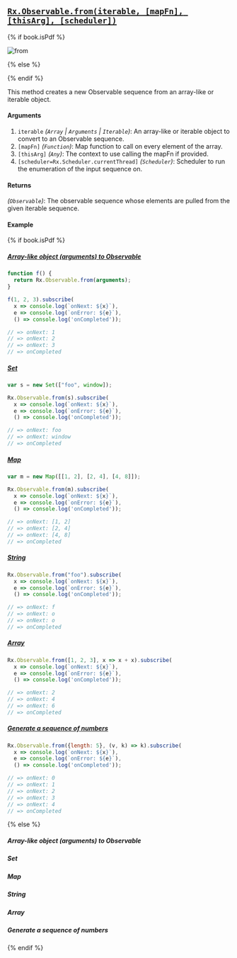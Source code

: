 ## [`Rx.Observable.from(iterable, [mapFn], [thisArg], [scheduler])`](https://github.com/Reactive-Extensions/RxJS/blob/master/src/core/linq/observable/from.js)

{% if book.isPdf %}

![from](http://reactivex.io/documentation/operators/images/from.png)

{% else %}


{% endif %}

This method creates a new Observable sequence from an array-like or iterable object.

#### Arguments
1. `iterable` *(`Array` | `Arguments` | `Iterable`)*: An array-like or iterable object to convert to an Observable sequence.
2. `[mapFn]` *(`Function`)*: Map function to call on every element of the array.
3. `[thisArg]` *(`Any`)*: The context to use calling the mapFn if provided.
4. `[scheduler=Rx.Scheduler.currentThread]` *(`Scheduler`)*: Scheduler to run the enumeration of the input sequence on.

#### Returns
*(`Observable`)*: The observable sequence whose elements are pulled from the given iterable sequence.

#### Example

{% if book.isPdf %}

##### [Array-like object (arguments) to Observable](http://jsbin.com/dekire/2/edit?js,console)

```js
function f() {
  return Rx.Observable.from(arguments);
}

f(1, 2, 3).subscribe(
  x => console.log(`onNext: ${x}`),
  e => console.log(`onError: ${e}`),
  () => console.log('onCompleted'));

// => onNext: 1
// => onNext: 2
// => onNext: 3
// => onCompleted
```

##### [Set](http://jsbin.com/dapoju/4/edit?js,console)

```js
var s = new Set(["foo", window]);

Rx.Observable.from(s).subscribe(
  x => console.log(`onNext: ${x}`),
  e => console.log(`onError: ${e}`),
  () => console.log('onCompleted'));

// => onNext: foo
// => onNext: window
// => onCompleted
```

##### [Map](http://jsbin.com/yukiyu/4/edit?js,console)

```js
var m = new Map([[1, 2], [2, 4], [4, 8]]);

Rx.Observable.from(m).subscribe(
  x => console.log(`onNext: ${x}`),
  e => console.log(`onError: ${e}`),
  () => console.log('onCompleted'));

// => onNext: [1, 2]
// => onNext: [2, 4]
// => onNext: [4, 8]
// => onCompleted
```

##### [String](http://jsbin.com/bemuqa/3/edit?js,console)

```js
Rx.Observable.from("foo").subscribe(
  x => console.log(`onNext: ${x}`),
  e => console.log(`onError: ${e}`),
  () => console.log('onCompleted'));

// => onNext: f
// => onNext: o
// => onNext: o
// => onCompleted
```

##### [Array](http://jsbin.com/tiluno/2/edit?js,console)

```js
Rx.Observable.from([1, 2, 3], x => x + x).subscribe(
  x => console.log(`onNext: ${x}`),
  e => console.log(`onError: ${e}`),
  () => console.log('onCompleted'));

// => onNext: 2
// => onNext: 4
// => onNext: 6
// => onCompleted
```

##### [Generate a sequence of numbers](http://jsbin.com/piyehe/2/edit?js,console)

```js
Rx.Observable.from({length: 5}, (v, k) => k).subscribe(
  x => console.log(`onNext: ${x}`),
  e => console.log(`onError: ${e}`),
  () => console.log('onCompleted'));

// => onNext: 0
// => onNext: 1
// => onNext: 2
// => onNext: 3
// => onNext: 4
// => onCompleted
```

{% else %}

##### Array-like object (arguments) to Observable

[](http://jsbin.com/dekire/2/embed?js,console)

##### Set

[](http://jsbin.com/dapoju/4/embed?js,console)

##### Map

[](http://jsbin.com/yukiyu/4/embed?js,console)

##### String

[](http://jsbin.com/bemuqa/3/embed?js,console)

##### Array

[](http://jsbin.com/tiluno/2/embed?js,console)

##### Generate a sequence of numbers

[](http://jsbin.com/piyehe/2/embed?js,console)

{% endif %}

